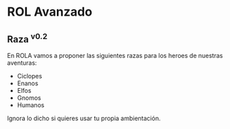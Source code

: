 # ROL Avanzado
## Raza <sup>v0.2</sup>

En ROLA vamos a proponer las siguientes razas para los heroes de nuestras aventuras:

* Ciclopes 
* Enanos
* Elfos
* Gnomos
* Humanos

Ignora lo dicho si quieres usar tu propia ambientación.
